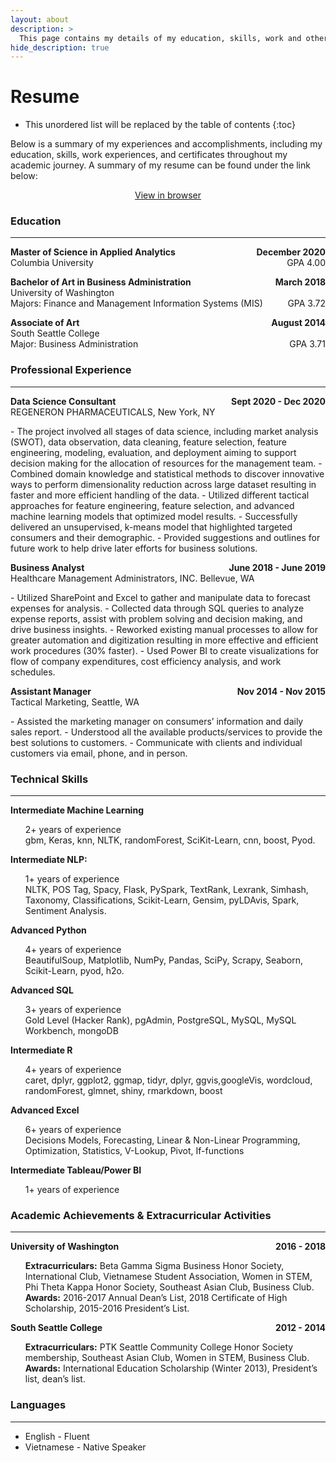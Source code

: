 ```yaml
---
layout: about
description: >
  This page contains my details of my education, skills, work and other qualifications.
hide_description: true
---
```


# Resume

* This unordered list will be replaced by the table of contents
{:toc}

Below is a summary of my experiences and accomplishments, including my education, skills, work experiences, and certificates throughout my academic journey. A summary of my resume can be found under the link below:
<p style="text-align: center;">
<a href="/assets/resume/TD_Resume.pdf" target="_blank">
View in browser
</a></p>


### Education
___

<p style="text-align: left;"><b>
    Master of Science in Applied Analytics
    <span style="float: right;">
        December 2020
    </span></b><br>
    Columbia University
    <span style="float: right;">
        GPA 4.00
    </span>
</p>

<p style="text-align: left;"><b>
    Bachelor of Art in Business Administration
    <span style="float: right;">
        March 2018
    </span></b><br>
    University of Washington<br>
    Majors: Finance and Management Information Systems (MIS)
    <span style="float: right;">
        GPA 3.72
    </span>   
</p>

<p style="text-align: left;"><b>
    Associate of Art
    <span style="float: right;">
        August 2014
    </span></b><br>
    South Seattle College<br>
    Major: Business Administration
    <span style="float: right;">
        GPA 3.71
    </span>
</p>

### Professional Experience
___
<p style="text-align: left;"><b>
    Data Science Consultant
    <span style="float: right;">
        Sept 2020 - Dec 2020
    </span></b><br>
REGENERON PHARMACEUTICALS, New York, NY
</p>
- The project involved all stages of data science, including market analysis (SWOT), data observation, data cleaning, feature selection, feature engineering, modeling, evaluation, and deployment aiming to support decision making for the allocation of resources for the management team.
-	Combined domain knowledge and statistical methods to discover innovative ways to perform dimensionality reduction across large dataset resulting in faster and more efficient handling of the data.
- Utilized different tactical approaches for feature engineering, feature selection, and advanced machine learning models that optimized model results.
- Successfully delivered an unsupervised, k-means model that highlighted targeted consumers and their demographic.
- Provided suggestions and outlines for future work to help drive later efforts for business solutions.


<p style="text-align: left;"><b>
    Business Analyst
    <span style="float: right;">
        June 2018 - June 2019
    </span></b><br>
Healthcare Management Administrators, INC. Bellevue, WA
</p>
-	Utilized SharePoint and Excel to gather and manipulate data to forecast expenses for analysis.
-	Collected data through SQL queries to analyze expense reports, assist with problem solving and decision making, and drive business insights.
-	Reworked existing manual processes to allow for greater automation and digitization resulting in more effective and efficient work procedures (30% faster).
-	Used Power BI to create visualizations for flow of company expenditures, cost efficiency analysis, and work schedules.


<p style="text-align: left;"><b>
    Assistant Manager
    <span style="float: right;">
        Nov 2014 - Nov 2015
    </span></b><br>
Tactical Marketing, Seattle, WA
</p>
- Assisted the marketing manager on consumers’ information and daily sales report.
- Understood all the available products/services to provide the best solutions to customers.
- Communicate with clients and individual customers via email, phone, and in person.


### Technical Skills
___

<p style="display: inline;">
<b>
Intermediate Machine Learning
</b>
<ul><li style="list-style-type: none;">
2+ years of experience<br>
gbm, Keras, knn, NLTK, randomForest, SciKit-Learn, cnn, boost, Pyod.
</li></ul></p>

<p style="display: inline;">
<b>
Intermediate NLP:
</b>
<ul><li style="list-style-type: none;">
1+ years of experience<br>
NLTK, POS Tag, Spacy, Flask, PySpark, TextRank, Lexrank, Simhash, Taxonomy, Classifications, Scikit-Learn, Gensim, pyLDAvis, Spark, Sentiment Analysis.
</li></ul></p>

<p style="display: inline;">
<b>
Advanced Python
</b>
<ul><li style="list-style-type: none;">
4+ years of experience<br>
BeautifulSoup, Matplotlib, NumPy, Pandas, SciPy, Scrapy, Seaborn, Scikit-Learn, pyod, h2o.
</li></ul></p>

<p style="display: inline;">
<b>
Advanced SQL
</b>
<ul><li style="list-style-type: none;">
3+ years of experience<br>
Gold Level (Hacker Rank), pgAdmin, PostgreSQL, MySQL, MySQL Workbench, mongoDB
</li></ul></p>

<p style="display: inline;">
<b>
Intermediate R
</b>
<ul><li style="list-style-type: none;">
4+ years of experience<br>
caret, dplyr, ggplot2, ggmap, tidyr, dplyr, ggvis,googleVis, wordcloud, randomForest, glmnet, shiny, rmarkdown, boost
</li></ul></p>

<p style="display: inline;">
<b>
Advanced Excel
</b>
<ul><li style="list-style-type: none;">
6+ years of experience<br>
Decisions Models, Forecasting, Linear & Non-Linear Programming, Optimization, Statistics, V-Lookup, Pivot, If-functions
</li></ul></p>

<p style="display: inline;">
<b>
Intermediate Tableau/Power BI
</b>
<ul><li style="list-style-type: none;">
1+ years of experience<br>
</li></ul></p>


### Academic Achievements & Extracurricular Activities
___
<p style="text-align: left;"><b>
    University of Washington
    <span style="float: right;">
        2016 - 2018
    </span></b><br>
    <ul><li style="list-style-type: none;">
    <b>Extracurriculars:</b> Beta Gamma Sigma Business Honor Society, International Club, Vietnamese Student Association, Women in STEM, Phi Theta Kappa Honor Society, Southeast Asian Club, Business Club.<br>
    <b>Awards:</b> 2016-2017 Annual Dean’s List, 2018 Certificate of High Scholarship, 2015-2016 President’s List.
    </li></ul>
</p>

<p style="text-align: left;"><b>
    South Seattle College
    <span style="float: right;">
        2012 - 2014
    </span></b><br>
    <ul><li style="list-style-type: none;">
    <b>Extracurriculars:</b> PTK Seattle Community College Honor Society membership, Southeast Asian Club, Women in STEM, Business Club.<br>
    <b>Awards:</b> International Education Scholarship (Winter 2013), President’s list, dean’s list.
    </li></ul>
</p>

### Languages
___
  - English - Fluent
  - Vietnamese - Native Speaker
